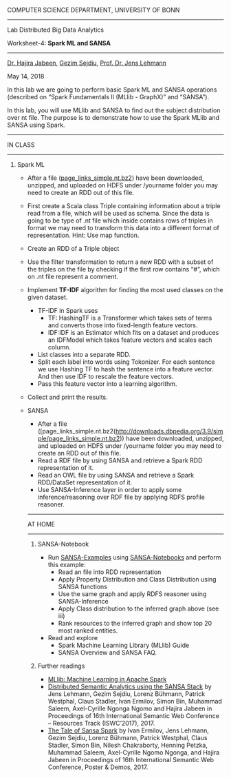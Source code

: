 COMPUTER SCIENCE DEPARTMENT, UNIVERSITY OF BONN

* * *

Lab Distributed Big Data Analytics

Worksheet-4: **Spark ML and SANSA**

* * *

[Dr. Hajira Jabeen](http://sda.cs.uni-bonn.de/dr-hajira-jabeen/), [Gezim Sejdiu](http://sda.cs.uni-bonn.de/gezim-sejdiu/), [Prof. Dr. Jens Lehmann](http://sda.cs.uni-bonn.de/prof-dr-jens-lehmann/)

May 14, 2018

In this lab we are going to perform basic Spark ML and SANSA operations (described on “Spark Fundamentals II (MLlib - GraphX)” and “SANSA”).

In this lab, you will use MLlib and SANSA to find out the subject distribution over nt file. The purpose is to demonstrate how to use the Spark MLlib and SANSA using Spark.

* * *

IN CLASS

* * *

1. Spark ML
    - After a file ([page\_links\_simple.nt.bz2](http://downloads.dbpedia.org/3.9/simple/page_links_simple.nt.bz2)) have been downloaded, unzipped, and uploaded on HDFS under /yourname folder you may need to create an RDD out of this file.
    - First create a Scala class Triple containing information about a triple read from a file, which will be used as schema. Since the data is going to be type of .nt file which inside contains rows of triples in format <subject> <predicate> <object> we may need to transform this data into a different format of representation. Hint: Use map function.
    - Create an RDD of a Triple object
    - Use the filter transformation to return a new RDD with a subset of the triples on the file by checking if the first row contains “#”, which on .nt file represent a comment.
    - Implement **TF-IDF** algorithm for finding the most used classes on the given dataset.
        - TF-IDF in Spark uses
            - TF: HashingTF is a Transformer which takes sets of terms and converts those into fixed-length feature vectors.
            - IDF:IDF is an Estimator which fits on a dataset and produces an IDFModel which takes feature vectors and scales each column.
        - List classes into a separate RDD.
        - Split each label into words using Tokonizer. For each sentence we use Hashing TF to hash the sentence into a feature vector. And then use IDF to rescale the feature vectors.
        - Pass this feature vector into a learning algorithm.

    - Collect and print the results.

2.  SANSA
    - After a file ([page\_links\_simple.nt.bz2(http://downloads.dbpedia.org/3.9/simple/page_links_simple.nt.bz2)) have been downloaded, unzipped, and uploaded on HDFS under /yourname folder you may need to create an RDD out of this file.
    - Read a RDF file by using SANSA and retrieve a Spark RDD representation of it.
    - Read an OWL file by using SANSA and retrieve a Spark RDD/DataSet representation of it.
    - Use SANSA-Inference layer in order to apply some inference/reasoning over RDF file by applying RDFS profile reasoner.

* * *

AT HOME

* * *

1.  SANSA-Notebook
    - Run [SANSA-Examples](https://github.com/SANSA-Stack/SANSA-Examples) using [SANSA-Notebooks](https://github.com/SANSA-Stack/SANSA-Notebooks) and perform this example:
        - Read an file into RDD representation
        - Apply Property Distribution and Class Distribution using SANSA functions
        - Use the same graph and apply RDFS reasoner using SANSA-Inference
        - Apply Class distribution to the inferred graph above (see iii)
        - Rank resources to the inferred graph and show top 20 most ranked entities.
    - Read and explore
        - Spark Machine Learning Library (MLlib) Guide
        - SANSA Overview and SANSA FAQ.

3.  Further readings
    - [MLlib: Machine Learning in Apache Spark](http://www.jmlr.org/papers/volume17/15-237/15-237.pdf)
    - [Distributed Semantic Analytics using the SANSA Stack](http://jens-lehmann.org/files/2017/iswc_sansa.pdf) by Jens Lehmann, Gezim Sejdiu, Lorenz Bühmann, Patrick Westphal, Claus Stadler, Ivan Ermilov, Simon Bin, Muhammad Saleem, Axel-Cyrille Ngonga Ngomo and Hajira Jabeen in Proceedings of 16th International Semantic Web Conference – Resources Track (ISWC’2017), 2017.
    - [The Tale of Sansa Spark](http://jens-lehmann.org/files/2017/iswc_pd_sansa.pdf) by Ivan Ermilov, Jens Lehmann, Gezim Sejdiu, Lorenz Bühmann, Patrick Westphal, Claus Stadler, Simon Bin, Nilesh Chakraborty, Henning Petzka, Muhammad Saleem, Axel-Cyrille Ngomo Ngonga, and Hajira Jabeen in Proceedings of 16th International Semantic Web Conference, Poster & Demos, 2017.
